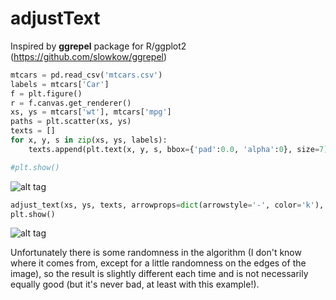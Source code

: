 # adjustText

Inspired by **ggrepel** package for R/ggplot2 (https://github.com/slowkow/ggrepel)

```python
mtcars = pd.read_csv('mtcars.csv')
labels = mtcars['Car']
f = plt.figure()
r = f.canvas.get_renderer()
xs, ys = mtcars['wt'], mtcars['mpg']
paths = plt.scatter(xs, ys)
texts = []
for x, y, s in zip(xs, ys, labels):
    texts.append(plt.text(x, y, s, bbox={'pad':0.0, 'alpha':0}, size=7))

#plt.show()
```
![alt tag](https://raw.github.com/Phlya/adjustText/master/examples/mtcars_before.png)
```python
adjust_text(xs, ys, texts, arrowprops=dict(arrowstyle='-', color='k'), bbox={'pad':0, 'alpha':0}, size=7)
plt.show()
```
![alt tag](https://raw.github.com/Phlya/adjustText/master/examples/mtcars_after.png)

Unfortunately there is some randomness in the algorithm (I don't know where it comes from, except for a little randomness on the edges of the image), so the result is slightly different each time and is not necessarily equally good (but it's never bad, at least with this example!).
